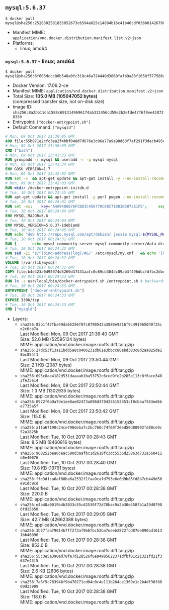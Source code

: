 ## `mysql:5.6.37`

```console
$ docker pull mysql@sha256:2528302501835852673c6594a825c14894b16c41b46cdf036b81426700fdb469
```

-	Manifest MIME: `application/vnd.docker.distribution.manifest.list.v2+json`
-	Platforms:
	-	linux; amd64

### `mysql:5.6.37` - linux; amd64

```console
$ docker pull mysql@sha256:6f603dccc80b540a0fc318c46a724440d3860fafb9a83f1658f577586a694254
```

-	Docker Version: 17.06.2-ce
-	Manifest MIME: `application/vnd.docker.distribution.manifest.v2+json`
-	Total Size: **105.0 MB (105047052 bytes)**  
	(compressed transfer size, not on-disk size)
-	Image ID: `sha256:8a2bb11da1588c6913149696174ab312456cd59e2b2efde47f6f0ee428728330`
-	Entrypoint: `["docker-entrypoint.sh"]`
-	Default Command: `["mysqld"]`

```dockerfile
# Mon, 09 Oct 2017 21:30:05 GMT
ADD file:55b071e2cfc3ea2f4bbf048d7d676e3c06a77a9a98d63f7af291f3decb495ec8 in / 
# Mon, 09 Oct 2017 21:30:05 GMT
CMD ["bash"]
# Mon, 09 Oct 2017 23:41:33 GMT
RUN groupadd -r mysql && useradd -r -g mysql mysql
# Mon, 09 Oct 2017 23:41:34 GMT
ENV GOSU_VERSION=1.7
# Mon, 09 Oct 2017 23:42:02 GMT
RUN set -x 	&& apt-get update && apt-get install -y --no-install-recommends ca-certificates wget && rm -rf /var/lib/apt/lists/* 	&& wget -O /usr/local/bin/gosu "https://github.com/tianon/gosu/releases/download/$GOSU_VERSION/gosu-$(dpkg --print-architecture)" 	&& wget -O /usr/local/bin/gosu.asc "https://github.com/tianon/gosu/releases/download/$GOSU_VERSION/gosu-$(dpkg --print-architecture).asc" 	&& export GNUPGHOME="$(mktemp -d)" 	&& gpg --keyserver ha.pool.sks-keyservers.net --recv-keys B42F6819007F00F88E364FD4036A9C25BF357DD4 	&& gpg --batch --verify /usr/local/bin/gosu.asc /usr/local/bin/gosu 	&& rm -r "$GNUPGHOME" /usr/local/bin/gosu.asc 	&& chmod +x /usr/local/bin/gosu 	&& gosu nobody true 	&& apt-get purge -y --auto-remove ca-certificates wget
# Mon, 09 Oct 2017 23:42:03 GMT
RUN mkdir /docker-entrypoint-initdb.d
# Tue, 10 Oct 2017 00:23:55 GMT
RUN apt-get update && apt-get install -y perl pwgen --no-install-recommends && rm -rf /var/lib/apt/lists/*
# Tue, 10 Oct 2017 00:24:01 GMT
RUN set -ex; 	key='A4A9406876FCBD3C456770C88C718D3B5072E1F5'; 	export GNUPGHOME="$(mktemp -d)"; 	gpg --keyserver ha.pool.sks-keyservers.net --recv-keys "$key"; 	gpg --export "$key" > /etc/apt/trusted.gpg.d/mysql.gpg; 	rm -r "$GNUPGHOME"; 	apt-key list > /dev/null
# Tue, 10 Oct 2017 00:24:04 GMT
ENV MYSQL_MAJOR=5.6
# Tue, 10 Oct 2017 00:24:04 GMT
ENV MYSQL_VERSION=5.6.37-1debian8
# Tue, 10 Oct 2017 00:24:05 GMT
RUN echo "deb http://repo.mysql.com/apt/debian/ jessie mysql-${MYSQL_MAJOR}" > /etc/apt/sources.list.d/mysql.list
# Tue, 10 Oct 2017 00:24:31 GMT
RUN { 		echo mysql-community-server mysql-community-server/data-dir select ''; 		echo mysql-community-server mysql-community-server/root-pass password ''; 		echo mysql-community-server mysql-community-server/re-root-pass password ''; 		echo mysql-community-server mysql-community-server/remove-test-db select false; 	} | debconf-set-selections 	&& apt-get update && apt-get install -y mysql-server="${MYSQL_VERSION}" && rm -rf /var/lib/apt/lists/* 	&& rm -rf /var/lib/mysql && mkdir -p /var/lib/mysql /var/run/mysqld 	&& chown -R mysql:mysql /var/lib/mysql /var/run/mysqld 	&& chmod 777 /var/run/mysqld
# Tue, 10 Oct 2017 00:24:32 GMT
RUN sed -Ei 's/^(bind-address|log)/#&/' /etc/mysql/my.cnf 	&& echo '[mysqld]\nskip-host-cache\nskip-name-resolve' > /etc/mysql/conf.d/docker.cnf
# Tue, 10 Oct 2017 00:24:32 GMT
VOLUME [/var/lib/mysql]
# Tue, 10 Oct 2017 00:24:32 GMT
COPY file:b4e423a0d95974d5269d37431aafc0c69cb304dc09ab3f496dbcfdfbc2dbd818 in /usr/local/bin/ 
# Tue, 10 Oct 2017 00:24:33 GMT
RUN ln -s usr/local/bin/docker-entrypoint.sh /entrypoint.sh # backwards compat
# Tue, 10 Oct 2017 00:24:33 GMT
ENTRYPOINT ["docker-entrypoint.sh"]
# Tue, 10 Oct 2017 00:24:33 GMT
EXPOSE 3306/tcp
# Tue, 10 Oct 2017 00:24:33 GMT
CMD ["mysqld"]
```

-	Layers:
	-	`sha256:85b1f47fba49da65256f07c8790542a3880e9216f9c491965040f35ce2c6ca7a`  
		Last Modified: Mon, 09 Oct 2017 21:36:40 GMT  
		Size: 52.6 MB (52595124 bytes)  
		MIME: application/vnd.docker.image.rootfs.diff.tar.gzip
	-	`sha256:27dc53f13a11bdd5a8c0406231db61e3bbcc80abd383c8d2aa025de18bc854f1`  
		Last Modified: Mon, 09 Oct 2017 23:50:44 GMT  
		Size: 2.1 KB (2087 bytes)  
		MIME: application/vnd.docker.image.rootfs.diff.tar.gzip
	-	`sha256:095c8ae4182d531daaaab1ba53752c6ced9fe2b285e113c8f6ace3482fe35e14`  
		Last Modified: Mon, 09 Oct 2017 23:50:44 GMT  
		Size: 1.3 MB (1302935 bytes)  
		MIME: application/vnd.docker.image.rootfs.diff.tar.gzip
	-	`sha256:0972f6b9a7de1ee8ae02473a098d3794336153353cf8cbbaf563ed6be7735a5f`  
		Last Modified: Mon, 09 Oct 2017 23:50:42 GMT  
		Size: 115.0 B  
		MIME: application/vnd.docker.image.rootfs.diff.tar.gzip
	-	`sha256:a11a67190c24ce790deba7c2bc760c74f69f26ed50d88992fd80ce9c52a1825b`  
		Last Modified: Tue, 10 Oct 2017 00:28:43 GMT  
		Size: 8.5 MB (8460816 bytes)  
		MIME: application/vnd.docker.image.rootfs.diff.tar.gzip
	-	`sha256:908252bea0ceac590d3aafbc1d2618fc3dc5536d25863d731a560411d0e40076`  
		Last Modified: Tue, 10 Oct 2017 00:28:40 GMT  
		Size: 19.8 KB (19791 bytes)  
		MIME: application/vnd.docker.image.rootfs.diff.tar.gzip
	-	`sha256:ffe3d1ca6af80ba6a2532f1faa9cafd793e6e6d9b85fd8b7cb449d56e91dc9cd`  
		Last Modified: Tue, 10 Oct 2017 00:28:38 GMT  
		Size: 220.0 B  
		MIME: application/vnd.docker.image.rootfs.diff.tar.gzip
	-	`sha256:e4a48a0019b4b2033c55cd2530f72d70bec9a2b30e458fb1a29d07986fd15b50`  
		Last Modified: Tue, 10 Oct 2017 00:29:05 GMT  
		Size: 42.7 MB (42662388 bytes)  
		MIME: application/vnd.docker.image.rootfs.diff.tar.gzip
	-	`sha256:3b57faa79614b7ff2f3af9b6fbc52ba7eeeb2822fcd87ee890ad16131bb46096`  
		Last Modified: Tue, 10 Oct 2017 00:28:38 GMT  
		Size: 852.0 B  
		MIME: application/vnd.docker.image.rootfs.diff.tar.gzip
	-	`sha256:55c3e5a390ed78fe7d128526f6e94985622371dfbf01c21321fd21f3637e43f5`  
		Last Modified: Tue, 10 Oct 2017 00:28:38 GMT  
		Size: 2.6 KB (2606 bytes)  
		MIME: application/vnd.docker.image.rootfs.diff.tar.gzip
	-	`sha256:7a6f5c78394bf9b470271cd04c0c4e111b264ce1369e1c2b4df30f8600d23989`  
		Last Modified: Tue, 10 Oct 2017 00:28:38 GMT  
		Size: 118.0 B  
		MIME: application/vnd.docker.image.rootfs.diff.tar.gzip
